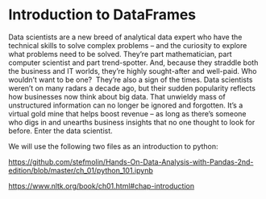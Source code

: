 # Introduction to DataFrames

Data scientists are a new breed of analytical data expert who have the technical skills to solve complex problems – and the curiosity to explore what problems need to be solved.
They’re part mathematician, part computer scientist and part trend-spotter. And, because they straddle both the business and IT worlds, they’re highly sought-after and well-paid. Who wouldn’t want to be one?  They’re also a sign of the times. Data scientists weren’t on many radars a decade ago, but their sudden popularity reflects how businesses now think about big data. That unwieldy mass of unstructured information can no longer be ignored and forgotten. It’s a virtual gold mine that helps boost revenue – as long as there’s someone who digs in and unearths business insights that no one thought to look for before. Enter the data scientist.

We will use the following two files as an introduction to python:

https://github.com/stefmolin/Hands-On-Data-Analysis-with-Pandas-2nd-edition/blob/master/ch_01/python_101.ipynb

https://www.nltk.org/book/ch01.html#chap-introduction

